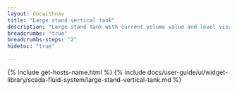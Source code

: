 ```yaml
---
layout: docwithnav
title: "Large stand vertical tank"
description: "Large stand tank with current volume value and level visualizations."
breadcrumbs: "true"
breadcrumbs-steps: "2"
hidetoc: "true"

---
```

{% include get-hosts-name.html %}
{% include docs/user-guide/ui/widget-library/scada-fluid-system/large-stand-vertical-tank.md %}
